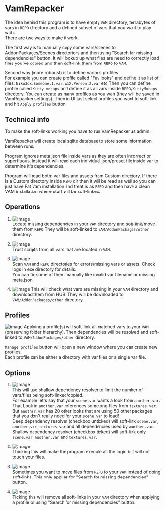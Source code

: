 # VamRepacker
The idea behind this program is to have empty ```VAM``` directory, terrabytes of vars in ```REPO``` directory and a defined subset of vars that you want to play with.  
There are two ways to make it work.   

The first way is to manually copy some vars/scenes to AddonPackages/Scenes directoriers and then using "Search for missing dependencies" button.
It will lookup up what files are need to correctly load files you've copied and then soft-link them from ```REPO``` to ```VAM```.

Second way (more roboust) is to define various profiles.  
For example you can create profile called "Fav looks" and define it as list of files: ```Niko3dx.Someone.1.var```, ```A1X.Person.2.var``` etc
Then you can define profile called ```Kitty mocaps``` and define it as all vars inside ```REPO/KittyMocaps``` directory.
You can create as many profiles as you wan (they will be saved in VamRepacker settings).
Then in UI just select profiles you want to soft-link and hit ```Apply profiles``` button.

## Technical info
To make the soft-links working you have to run VamRepacker as admin.

VamRepacker will create local sqlite database to store some information between runs.

Program ignores meta.json file inside vars as they are often incorrect or superfluous. Instead it will read each individual json/preset file inside var to determine it's dependencies.

Program will read both: var files and assets from Custom directory.
If there is a Custom directory inside ```REPO``` dir then it will be read as well so you can just have Fat Vam installation and treat is as ```REPO``` and then have a clean VAM installation where stuff will be soft-linked.

## Operations

1. ![image](https://user-images.githubusercontent.com/59397941/156947078-065fd8a4-4402-4190-99af-74b5904b37fb.png)  
Locate missing dependencies in your ```VAM``` directory and soft-link/move them from ```REPO``` They will be soft-linked to ```VAM/AddonPackages/other``` directory.

2. ![image](https://user-images.githubusercontent.com/59397941/156947246-63d7f929-044c-467c-bdb6-6027194f291e.png)  
Trust scripts from all vars that are located in ```VAM```.

3. ![image](https://user-images.githubusercontent.com/59397941/156947268-30999225-3080-4696-a7e1-79b397b784bd.png)  
Scan ```VAM``` and ```REPO``` directories for errors/missing vars or assets. Check logs in exe directory for details.  
You can fix some of them manually like invalid var filename or missing meta.json

4. ![image](https://user-images.githubusercontent.com/59397941/156947430-d014f2a5-e478-4499-978a-8f8e323dd098.png)
This will check what vars are missing in your ```VAM``` directory and download them from HUB. They will be downloaded to ```VAM/AddonPackages/other``` directory.

## Profiles
![image](https://user-images.githubusercontent.com/59397941/156947461-51a9093d-c82c-4a95-8b6b-793a8c347fde.png) 
Applying a profile(s) will soft-link all matched vars to your ```VAM``` (preserving folder hierarchy).
Then dependencies will be resolved and soft-linked to ```VAM/AddonPackages/other``` directory.

```Manage profiles``` button will open a new window where you can create new profiles.  
Each profile can be either a directory with var files or a single var file.

## Options
1. ![image](https://user-images.githubusercontent.com/59397941/156946841-62b7cac8-61eb-4c5e-966d-c8dfc7eb347f.png)  
This will use shallow dependency resolver to limit the number of vars/files being soft-linked/copied.  
For example let's say that your ```scene.var``` wants a look from ```another.var```. That Look in ```another.var``` references some png files from ```textures.var```.  
But ```another.var``` has 20 other looks that are using 50 other packages that you don't really need for your ```scene.var``` to load!  
Deep dependency resolver (checkbox unticked) will soft-link ```scene.var```, ```another.var```, ```textures.var``` and all dependencies used by ```another.var```.  
Shallow dependency resolver (checkbox ticked) will soft-link only ```scene.var```, ```another.var``` and ```textures.var```.  

2. ![image](https://user-images.githubusercontent.com/59397941/156947034-2f3c83d3-7b33-4631-9ebb-c2320b506c07.png)  
Thicking this will make the program execute all the logic but will not touch your files.

3. ![image](https://user-images.githubusercontent.com/59397941/156947049-93372224-c50e-4ece-80ad-297bcc8c73b0.png)  
Sometimes you want to move files from ```REPO``` to your ```VAM``` instead of doing soft-links. This only applies for "Search for missing dependencies" button.

4. ![image](https://user-images.githubusercontent.com/59397941/156947065-480d864b-0520-44e8-819e-7becb6aeb4a4.png)  
Ticking this will remove all soft-links in your ```VAM``` directory when applying a profile or using "Search for missing dependencies" button.
